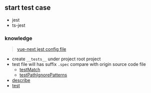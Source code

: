 ## start test case

* jest
* ts-jest

### knowledge

> [vue-next jest config file](https://github.com/vuejs/vue-next/blob/master/jest.config.js)

* create `__tests__` under project root project
* test file will has suffix `.spec` compare with origin source code file
  * [testMatch](https://jestjs.io/docs/configuration#testmatch-arraystring)
  * [testPathIgnorePatterns](https://jestjs.io/docs/configuration#testpathignorepatterns-arraystring)
* [describe](https://jestjs.io/docs/api#describename-fn)
* [test](https://jestjs.io/docs/api#testname-fn-timeout)